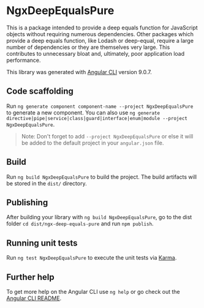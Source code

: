 # NgxDeepEqualsPure

This is a package intended to provide a deep equals function for JavaScript objects without requiring numerous dependencies. Other packages which provide a deep equals function, like Lodash or deep-equal, require a large number of dependencies or they are themselves very large. This contributes to unnecessary bloat and, ultimately, poor application load performance.

This library was generated with [Angular CLI](https://github.com/angular/angular-cli) version 9.0.7.

## Code scaffolding

Run `ng generate component component-name --project NgxDeepEqualsPure` to generate a new component. You can also use `ng generate directive|pipe|service|class|guard|interface|enum|module --project NgxDeepEqualsPure`.
> Note: Don't forget to add `--project NgxDeepEqualsPure` or else it will be added to the default project in your `angular.json` file. 

## Build

Run `ng build NgxDeepEqualsPure` to build the project. The build artifacts will be stored in the `dist/` directory.

## Publishing

After building your library with `ng build NgxDeepEqualsPure`, go to the dist folder `cd dist/ngx-deep-equals-pure` and run `npm publish`.

## Running unit tests

Run `ng test NgxDeepEqualsPure` to execute the unit tests via [Karma](https://karma-runner.github.io).

## Further help

To get more help on the Angular CLI use `ng help` or go check out the [Angular CLI README](https://github.com/angular/angular-cli/blob/master/README.md).
